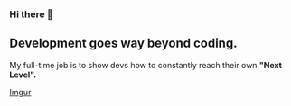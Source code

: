 ### Hi there 👋

## Development goes way beyond coding.

My full-time job is to show devs how to constantly reach their own **"Next Level".**

[Imgur](https://i.imgur.com/eU04jJ0.png)
